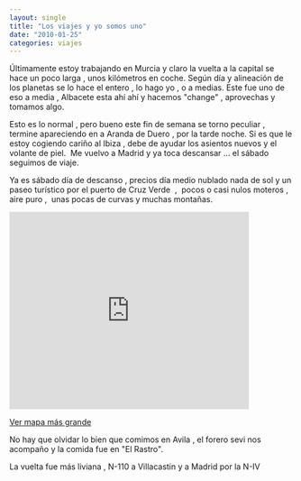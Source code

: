 ```yaml
---
layout: single
title: "Los viajes y yo somos uno"
date: "2010-01-25"
categories: viajes
---
```


Últimamente estoy trabajando en Murcia y claro la vuelta a la capital se hace un poco larga , unos kilómetros en coche. Según día y alineación de los planetas se lo hace el entero , lo hago yo , o a medias. Este fue uno de eso a media , Albacete esta ahí ahí y hacemos "change" , aprovechas y tomamos algo.

Esto es lo normal , pero bueno este fin de semana se torno peculiar , termine apareciendo en a Aranda de Duero , por la tarde noche. Si es que le estoy cogiendo cariño al Ibiza , debe de ayudar los asientos nuevos y el volante de piel.  Me vuelvo a Madrid y ya toca descansar ... el sábado seguimos de viaje.

Ya es sábado día de descanso , precios día medio nublado nada de sol y un paseo turístico por el puerto de Cruz Verde  ,  pocos o casi nulos moteros , aire puro ,  unas pocas de curvas y muchas montañas.

<iframe width="425" height="350" frameborder="0" scrolling="no" marginheight="0" marginwidth="0" src="https://maps.google.es/maps?f=d&amp;source=s_d&amp;saddr=Madrid&amp;daddr=40.591014,-4.325867+to:Avila&amp;hl=es&amp;geocode=FbO1aAIdh4nH_ynJZjc4fShCDTF9mVDtwJxGrQ%3B%3BFSZebAIdXke4_ylTMMJ5evFADTEA5fNaB4cFBA&amp;mra=dpe&amp;mrcr=0&amp;mrsp=1&amp;sz=10&amp;via=1&amp;sll=40.708751,-4.10202&amp;sspn=0.536111,1.234589&amp;ie=UTF8&amp;ll=40.708751,-4.10202&amp;spn=0.536111,1.234589&amp;output=embed"></iframe>

  
[Ver mapa más grande](https://maps.google.es/maps?f=d&source=embed&saddr=Madrid&daddr=40.591014,-4.325867+to:Avila&hl=es&geocode=FbO1aAIdh4nH_ynJZjc4fShCDTF9mVDtwJxGrQ%3B%3BFSZebAIdXke4_ylTMMJ5evFADTEA5fNaB4cFBA&mra=dpe&mrcr=0&mrsp=1&sz=10&via=1&sll=40.708751,-4.10202&sspn=0.536111,1.234589&ie=UTF8&ll=40.708751,-4.10202&spn=0.536111,1.234589)

No hay que olvidar lo bien que comimos en Avila , el forero sevi nos acompaño y la comida fue en "El Rastro".

La vuelta fue más liviana , N-110 a Villacastin y a Madrid por la N-IV
